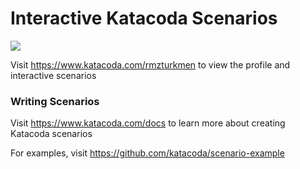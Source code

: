 # Interactive Katacoda Scenarios

[![](http://shields.katacoda.com/katacoda/rmzturkmen/count.svg)](https://www.katacoda.com/rmzturkmen "Get your profile on Katacoda.com")

Visit https://www.katacoda.com/rmzturkmen to view the profile and interactive scenarios

### Writing Scenarios
Visit https://www.katacoda.com/docs to learn more about creating Katacoda scenarios

For examples, visit https://github.com/katacoda/scenario-example
